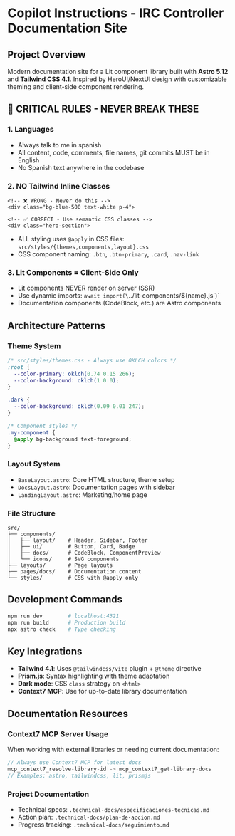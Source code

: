 # Copilot Instructions - IRC Controller Documentation Site

## Project Overview
Modern documentation site for a Lit component library built with **Astro 5.12** and **Tailwind CSS 4.1**. Inspired by HeroUI/NextUI design with customizable theming and client-side component rendering.

## 🚫 CRITICAL RULES - NEVER BREAK THESE

### 1. Languages
- Always talk to me in spanish
- All content, code, comments, file names, git commits MUST be in English
- No Spanish text anywhere in the codebase

### 2. NO Tailwind Inline Classes
```astro
<!-- ❌ WRONG - Never do this -->
<div class="bg-blue-500 text-white p-4">

<!-- ✅ CORRECT - Use semantic CSS classes -->
<div class="hero-section">
```
- ALL styling uses `@apply` in CSS files: `src/styles/{themes,components,layout}.css`
- CSS component naming: `.btn`, `.btn-primary`, `.card`, `.nav-link`

### 3. Lit Components = Client-Side Only
- Lit components NEVER render on server (SSR)
- Use dynamic imports: `await import(\`../lit-components/\${name}.js\`)`
- Documentation components (CodeBlock, etc.) are Astro components

## Architecture Patterns

### Theme System
```css
/* src/styles/themes.css - Always use OKLCH colors */
:root {
  --color-primary: oklch(0.74 0.15 266);
  --color-background: oklch(1 0 0);
}

.dark {
  --color-background: oklch(0.09 0.01 247);
}

/* Component styles */
.my-component {
  @apply bg-background text-foreground;
}
```

### Layout System
- `BaseLayout.astro`: Core HTML structure, theme setup
- `DocsLayout.astro`: Documentation pages with sidebar
- `LandingLayout.astro`: Marketing/home page

### File Structure
```
src/
├── components/
│   ├── layout/    # Header, Sidebar, Footer
│   ├── ui/        # Button, Card, Badge
│   ├── docs/      # CodeBlock, ComponentPreview
│   └── icons/     # SVG components
├── layouts/       # Page layouts
├── pages/docs/    # Documentation content
└── styles/        # CSS with @apply only
```

## Development Commands
```bash
npm run dev        # localhost:4321
npm run build      # Production build
npx astro check    # Type checking
```

## Key Integrations
- **Tailwind 4.1**: Uses `@tailwindcss/vite` plugin + `@theme` directive
- **Prism.js**: Syntax highlighting with theme adaptation
- **Dark mode**: CSS `class` strategy on `<html>`
- **Context7 MCP**: Use for up-to-date library documentation

## Documentation Resources

### Context7 MCP Server Usage
When working with external libraries or needing current documentation:
```typescript
// Always use Context7 MCP for latest docs
mcp_context7_resolve-library-id -> mcp_context7_get-library-docs
// Examples: astro, tailwindcss, lit, prismjs
```

### Project Documentation
- Technical specs: `.technical-docs/especificaciones-tecnicas.md`
- Action plan: `.technical-docs/plan-de-accion.md`
- Progress tracking: `.technical-docs/seguimiento.md`
